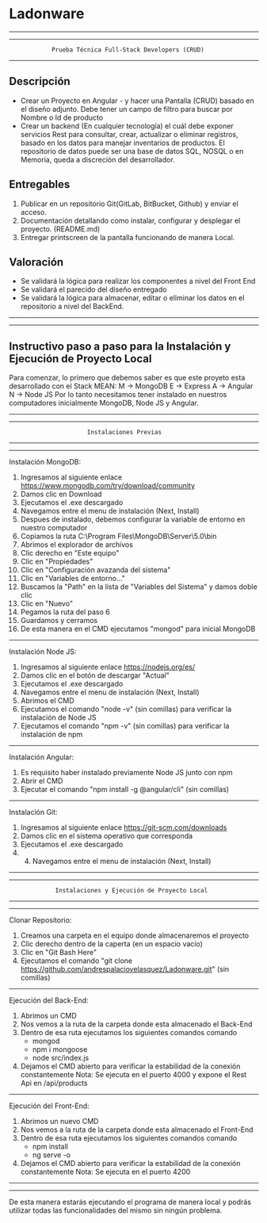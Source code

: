 # Ladonware
_______________________________________________________________________________
-------------------------------------------------------------------------------
                Prueba Técnica Full-Stack Developers (CRUD)
-------------------------------------------------------------------------------

Descripción
-------------------------
- Crear un Proyecto en Angular - y hacer una Pantalla (CRUD) basado en el diseño adjunto. Debe tener un campo de filtro para buscar por Nombre o Id de producto
- Crear un backend (En cualquier tecnología) el cuál debe exponer servicios Rest para consultar, crear, actualizar o eliminar registros, basado en los datos para manejar inventarios de productos. El repositorio de datos puede ser una base de datos SQL, NOSQL o en Memoria, queda a discreción del desarrollador.

Entregables
-------------------------
1. Publicar en un repositorio Git(GitLab, BitBucket, Github) y enviar el acceso.
2. Documentación detallando como instalar, configurar y desplegar el proyecto. (README.md)
3. Entregar printscreen de la pantalla funcionando de manera Local.

Valoración
-------------------------
- Se validará la lógica para realizar los componentes a nivel del Front End
- Se validará el parecido del diseño entregado
- Se validará la lógica para almacenar, editar o eliminar los datos en el repositorio a nivel del BackEnd.

_______________________________________________________________________________
-------------------------------------------------------------------------------
  Instructivo paso a paso para la Instalación y Ejecución de Proyecto Local
-------------------------------------------------------------------------------
Para comenzar, lo primero que debemos saber es que este proyeto esta desarrollado con 
el Stack MEAN:
  M -> MongoDB
  E -> Express
  A -> Angular
  N -> Node JS
Por lo tanto necesitamos tener instalado en nuestros computadores inicialmente MongoDB,
Node JS y Angular.
_______________________________________________________________________________
-------------------------------------------------------------------------------
                          Instalaciones Previas
-------------------------------------------------------------------------------
____________________
Instalación MongoDB:
  1. Ingresamos al siguiente enlace https://www.mongodb.com/try/download/community
  2. Damos clic en Download
  3. Ejecutamos el .exe descargado
  4. Navegamos entre el menu de instalación (Next, Install)
  5. Despues de instalado, debemos configurar la variable de entorno en nuestro computador
  6. Copiamos la ruta C:\Program Files\MongoDB\Server\5.0\bin
  7. Abrimos el explorador de archivos
  8. Clic derecho en "Este equipo"
  9. Clic en "Propiedades"
  10. Clic en "Configuración avazanda del sistema"
  11. Clic en "Variables de entorno..."
  12. Buscamos la "Path" en la lista de "Variables del Sistema" y damos doble clic
  13. Clic en "Nuevo"
  14. Pegamos la ruta del paso 6 
  15. Guardamos y cerramos
  16. De esta manera en el CMD ejecutamos "mongod" para inicial MongoDB
____________________
Instalación Node JS:
  1. Ingresamos al siguiente enlace https://nodejs.org/es/
  2. Damos clic en el botón de descargar "Actual"
  3. Ejecutamos el .exe descargado
  4. Navegamos entre el menu de instalación (Next, Install)
  5. Abrimos el CMD
  6. Ejecutamos el comando "node -v" (sin comillas) para verificar la instalación de Node JS
  7. Ejecutamos el comando "npm -v" (sin comillas) para verificar la instalación de npm
____________________
Instalación Angular:
  1. Es requisito haber instalado previamente Node JS junto con npm
  2. Abrir el CMD
  3. Ejecutar el comando "npm install -g @angular/cli" (sin comillas)
____________________
Instalación Git:
  1. Ingresamos al siguiente enlace https://git-scm.com/downloads
  2. Damos clic en el sistema operativo que corresponda
  3. Ejecutamos el .exe descargado
  4.  4. Navegamos entre el menu de instalación (Next, Install)
_______________________________________________________________________________
-------------------------------------------------------------------------------
                 Instalaciones y Ejecución de Proyecto Local
-------------------------------------------------------------------------------
____________________
Clonar Repositorio:
  1. Creamos una carpeta en el equipo donde almacenaremos el proyecto
  2. Clic derecho dentro de la caperta (en un espacio vacío)
  3. Clic en "Git Bash Here"
  4. Ejecutamos el comando "git clone https://github.com/andrespalaciovelasquez/Ladonware.git" (sin comillas)
____________________
Ejecución del Back-End:
  1. Abrimos un CMD
  2. Nos vemos a la ruta de la carpeta donde esta almacenado el Back-End
  3. Dentro de esa ruta ejecutamos los siguientes comandos comando 
      - mongod 
      - npm i mongoose
      - node src/index.js
  4. Dejamos el CMD abierto para verificar la estabilidad de la conexión constantemente
  Nota: Se ejecuta en el puerto 4000 y expone el Rest Api en /api/products
____________________
Ejecución del Front-End:
  1. Abrimos un nuevo CMD
  2. Nos vemos a la ruta de la carpeta donde esta almacenado el Front-End
  3. Dentro de esa ruta ejecutamos los siguientes comandos comando 
      - npm install 
      - ng serve -o
  4. Dejamos el CMD abierto para verificar la estabilidad de la conexión constantemente
  Nota: Se ejecuta en el puerto 4200
_______________________________________________________________________________
-------------------------------------------------------------------------------
De esta manera estarás ejecutando el programa de manera local y podrás utilizar 
todas las funcionalidades del mismo sin ningún problema.
  
